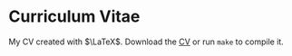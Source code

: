 # Curriculum Vitae

My CV created with $\LaTeX$. Download the [CV](https://github.com/b-fg/CV.tex/blob/master/main.pdf) or run `make` to compile it.

